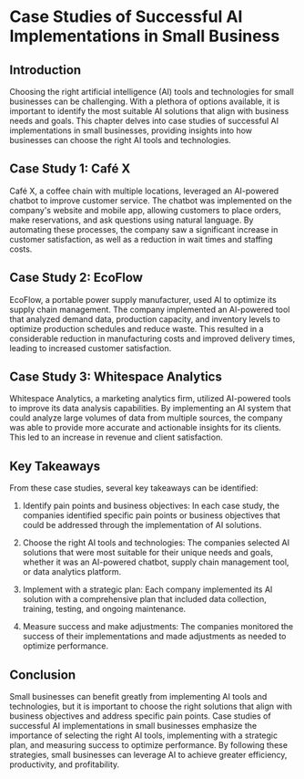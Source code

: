 Case Studies of Successful AI Implementations in Small Business
===========================================================================================================================================

Introduction
------------

Choosing the right artificial intelligence (AI) tools and technologies for small businesses can be challenging. With a plethora of options available, it is important to identify the most suitable AI solutions that align with business needs and goals. This chapter delves into case studies of successful AI implementations in small businesses, providing insights into how businesses can choose the right AI tools and technologies.

Case Study 1: Café X
--------------------

Café X, a coffee chain with multiple locations, leveraged an AI-powered chatbot to improve customer service. The chatbot was implemented on the company's website and mobile app, allowing customers to place orders, make reservations, and ask questions using natural language. By automating these processes, the company saw a significant increase in customer satisfaction, as well as a reduction in wait times and staffing costs.

Case Study 2: EcoFlow
---------------------

EcoFlow, a portable power supply manufacturer, used AI to optimize its supply chain management. The company implemented an AI-powered tool that analyzed demand data, production capacity, and inventory levels to optimize production schedules and reduce waste. This resulted in a considerable reduction in manufacturing costs and improved delivery times, leading to increased customer satisfaction.

Case Study 3: Whitespace Analytics
----------------------------------

Whitespace Analytics, a marketing analytics firm, utilized AI-powered tools to improve its data analysis capabilities. By implementing an AI system that could analyze large volumes of data from multiple sources, the company was able to provide more accurate and actionable insights for its clients. This led to an increase in revenue and client satisfaction.

Key Takeaways
-------------

From these case studies, several key takeaways can be identified:

1. Identify pain points and business objectives: In each case study, the companies identified specific pain points or business objectives that could be addressed through the implementation of AI solutions.

2. Choose the right AI tools and technologies: The companies selected AI solutions that were most suitable for their unique needs and goals, whether it was an AI-powered chatbot, supply chain management tool, or data analytics platform.

3. Implement with a strategic plan: Each company implemented its AI solution with a comprehensive plan that included data collection, training, testing, and ongoing maintenance.

4. Measure success and make adjustments: The companies monitored the success of their implementations and made adjustments as needed to optimize performance.

Conclusion
----------

Small businesses can benefit greatly from implementing AI tools and technologies, but it is important to choose the right solutions that align with business objectives and address specific pain points. Case studies of successful AI implementations in small businesses emphasize the importance of selecting the right AI tools, implementing with a strategic plan, and measuring success to optimize performance. By following these strategies, small businesses can leverage AI to achieve greater efficiency, productivity, and profitability.
